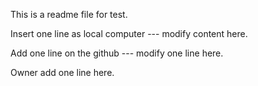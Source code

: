 This is a readme file for test.

Insert one line as local computer --- modify content here. 

Add one line on the github --- modify one line here.

Owner add one line here.

